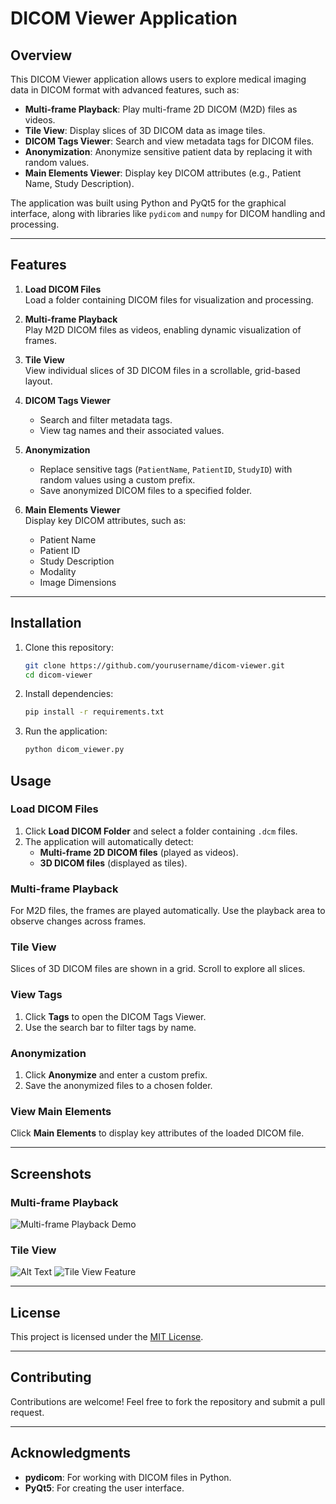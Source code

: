 # DICOM Viewer Application

## Overview

This DICOM Viewer application allows users to explore medical imaging data in DICOM format with advanced features, such as:
- **Multi-frame Playback**: Play multi-frame 2D DICOM (M2D) files as videos.
- **Tile View**: Display slices of 3D DICOM data as image tiles.
- **DICOM Tags Viewer**: Search and view metadata tags for DICOM files.
- **Anonymization**: Anonymize sensitive patient data by replacing it with random values.
- **Main Elements Viewer**: Display key DICOM attributes (e.g., Patient Name, Study Description).

The application was built using Python and PyQt5 for the graphical interface, along with libraries like `pydicom` and `numpy` for DICOM handling and processing.

---

## Features

1. **Load DICOM Files**  
   Load a folder containing DICOM files for visualization and processing.

2. **Multi-frame Playback**  
   Play M2D DICOM files as videos, enabling dynamic visualization of frames.

3. **Tile View**  
   View individual slices of 3D DICOM files in a scrollable, grid-based layout.

4. **DICOM Tags Viewer**  
   - Search and filter metadata tags.  
   - View tag names and their associated values.

5. **Anonymization**  
   - Replace sensitive tags (`PatientName`, `PatientID`, `StudyID`) with random values using a custom prefix.  
   - Save anonymized DICOM files to a specified folder.

6. **Main Elements Viewer**  
   Display key DICOM attributes, such as:
   - Patient Name  
   - Patient ID  
   - Study Description  
   - Modality  
   - Image Dimensions  

---

## Installation

1. Clone this repository:
   ```bash
   git clone https://github.com/yourusername/dicom-viewer.git
   cd dicom-viewer

2. Install dependencies:
   ```bash
   pip install -r requirements.txt

3. Run the application:
   ```bash
   python dicom_viewer.py

## Usage

### Load DICOM Files
1. Click **Load DICOM Folder** and select a folder containing `.dcm` files.
2. The application will automatically detect:
   - **Multi-frame 2D DICOM files** (played as videos).
   - **3D DICOM files** (displayed as tiles).

### Multi-frame Playback
For M2D files, the frames are played automatically. Use the playback area to observe changes across frames.

### Tile View
Slices of 3D DICOM files are shown in a grid. Scroll to explore all slices.

### View Tags
1. Click **Tags** to open the DICOM Tags Viewer.  
2. Use the search bar to filter tags by name.

### Anonymization
1. Click **Anonymize** and enter a custom prefix.  
2. Save the anonymized files to a chosen folder.

### View Main Elements
Click **Main Elements** to display key attributes of the loaded DICOM file.

---

## Screenshots

### Multi-frame Playback
![Multi-frame Playback Demo](Screenshots/M2D_GIF.gif)

### Tile View
![Alt Text](Screenshots/MainUI.png)
![Tile View Feature](Screenshots/MainUI.png)

---

## License
This project is licensed under the [MIT License](LICENSE).

---

## Contributing
Contributions are welcome! Feel free to fork the repository and submit a pull request.

---

## Acknowledgments
- **pydicom**: For working with DICOM files in Python.  
- **PyQt5**: For creating the user interface.

